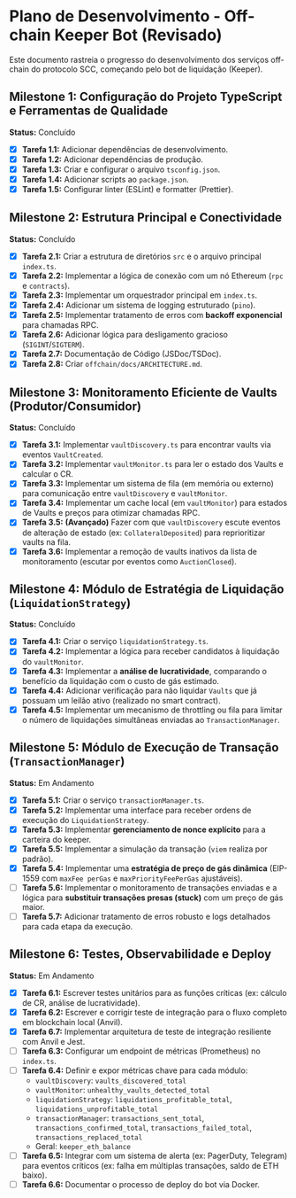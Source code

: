 # Plano de Desenvolvimento - Off-chain Keeper Bot (Revisado)

Este documento rastreia o progresso do desenvolvimento dos serviços off-chain do protocolo SCC, começando pelo bot de liquidação (Keeper).

## Milestone 1: Configuração do Projeto TypeScript e Ferramentas de Qualidade

**Status:** Concluído

-   [x] **Tarefa 1.1:** Adicionar dependências de desenvolvimento.
-   [x] **Tarefa 1.2:** Adicionar dependências de produção.
-   [x] **Tarefa 1.3:** Criar e configurar o arquivo `tsconfig.json`.
-   [x] **Tarefa 1.4:** Adicionar scripts ao `package.json`.
-   [x] **Tarefa 1.5:** Configurar linter (ESLint) e formatter (Prettier).

## Milestone 2: Estrutura Principal e Conectividade

**Status:** Concluído

-   [x] **Tarefa 2.1:** Criar a estrutura de diretórios `src` e o arquivo principal `index.ts`.
-   [x] **Tarefa 2.2:** Implementar a lógica de conexão com um nó Ethereum (`rpc` e `contracts`).
-   [x] **Tarefa 2.3:** Implementar um orquestrador principal em `index.ts`.
-   [x] **Tarefa 2.4:** Adicionar um sistema de logging estruturado (`pino`).
-   [x] **Tarefa 2.5:** Implementar tratamento de erros com **backoff exponencial** para chamadas RPC.
-   [x] **Tarefa 2.6:** Adicionar lógica para desligamento gracioso (`SIGINT`/`SIGTERM`).
-   [x] **Tarefa 2.7:** Documentação de Código (JSDoc/TSDoc).
-   [x] **Tarefa 2.8:** Criar `offchain/docs/ARCHITECTURE.md`.

## Milestone 3: Monitoramento Eficiente de Vaults (Produtor/Consumidor)

**Status:** Concluído

-   [x] **Tarefa 3.1:** Implementar `vaultDiscovery.ts` para encontrar vaults via eventos `VaultCreated`.
-   [x] **Tarefa 3.2:** Implementar `vaultMonitor.ts` para ler o estado dos Vaults e calcular o CR.
-   [x] **Tarefa 3.3:** Implementar um sistema de fila (em memória ou externo) para comunicação entre `vaultDiscovery` e `vaultMonitor`.
-   [x] **Tarefa 3.4:** Implementar um cache local (em `vaultMonitor`) para estados de Vaults e preços para otimizar chamadas RPC.
-   [x] **Tarefa 3.5:** **(Avançado)** Fazer com que `vaultDiscovery` escute eventos de alteração de estado (ex: `CollateralDeposited`) para reprioritizar vaults na fila.
-   [x] **Tarefa 3.6:** Implementar a remoção de vaults inativos da lista de monitoramento (escutar por eventos como `AuctionClosed`).

## Milestone 4: Módulo de Estratégia de Liquidação (`LiquidationStrategy`)

**Status:** Concluído

-   [x] **Tarefa 4.1:** Criar o serviço `liquidationStrategy.ts`.
-   [x] **Tarefa 4.2:** Implementar a lógica para receber candidatos à liquidação do `vaultMonitor`.
-   [x] **Tarefa 4.3:** Implementar a **análise de lucratividade**, comparando o benefício da liquidação com o custo de gás estimado.
-   [x] **Tarefa 4.4:** Adicionar verificação para não liquidar `Vaults` que já possuam um leilão ativo (realizado no smart contract).
-   [x] **Tarefa 4.5:** Implementar um mecanismo de throttling ou fila para limitar o número de liquidações simultâneas enviadas ao `TransactionManager`.

## Milestone 5: Módulo de Execução de Transação (`TransactionManager`)

**Status:** Em Andamento

-   [x] **Tarefa 5.1:** Criar o serviço `transactionManager.ts`.
-   [x] **Tarefa 5.2:** Implementar uma interface para receber ordens de execução do `LiquidationStrategy`.
-   [x] **Tarefa 5.3:** Implementar **gerenciamento de nonce explícito** para a carteira do keeper.
-   [x] **Tarefa 5.5:** Implementar a simulação da transação (`viem` realiza por padrão).
-   [x] **Tarefa 5.4:** Implementar uma **estratégia de preço de gás dinâmica** (EIP-1559 com `maxFee perGas` e `maxPriorityFeePerGas` ajustáveis).
-   [ ] **Tarefa 5.6:** Implementar o monitoramento de transações enviadas e a lógica para **substituir transações presas (stuck)** com um preço de gás maior.
-   [ ] **Tarefa 5.7:** Adicionar tratamento de erros robusto e logs detalhados para cada etapa da execução.

## Milestone 6: Testes, Observabilidade e Deploy

**Status:** Em Andamento

-   [x] **Tarefa 6.1:** Escrever testes unitários para as funções críticas (ex: cálculo de CR, análise de lucratividade).
-   [x] **Tarefa 6.2:** Escrever e corrigir teste de integração para o fluxo completo em blockchain local (Anvil).
-   [x] **Tarefa 6.7:** Implementar arquitetura de teste de integração resiliente com Anvil e Jest.
-   [ ] **Tarefa 6.3:** Configurar um endpoint de métricas (Prometheus) no `index.ts`.
-   [ ] **Tarefa 6.4:** Definir e expor métricas chave para cada módulo:
    -   `vaultDiscovery`: `vaults_discovered_total`
    -   `vaultMonitor`: `unhealthy_vaults_detected_total`
    -   `liquidationStrategy`: `liquidations_profitable_total`, `liquidations_unprofitable_total`
    -   `transactionManager`: `transactions_sent_total`, `transactions_confirmed_total`, `transactions_failed_total`, `transactions_replaced_total`
    -   Geral: `keeper_eth_balance`
-   [ ] **Tarefa 6.5:** Integrar com um sistema de alerta (ex: PagerDuty, Telegram) para eventos críticos (ex: falha em múltiplas transações, saldo de ETH baixo).
-   [ ] **Tarefa 6.6:** Documentar o processo de deploy do bot via Docker.

